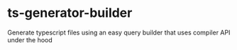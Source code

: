 # ts-generator-builder
Generate typescript files using an easy query builder that uses compiler API under the hood
